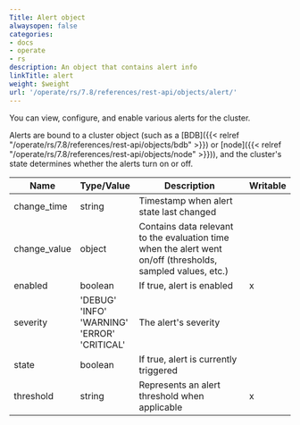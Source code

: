 ```yaml
---
Title: Alert object
alwaysopen: false
categories:
- docs
- operate
- rs
description: An object that contains alert info
linkTitle: alert
weight: $weight
url: '/operate/rs/7.8/references/rest-api/objects/alert/'
---
```


You can view, configure, and enable various alerts for the cluster.

Alerts are bound to a cluster object (such as a [BDB]({{< relref "/operate/rs/7.8/references/rest-api/objects/bdb" >}}) or [node]({{< relref "/operate/rs/7.8/references/rest-api/objects/node" >}})), and the cluster's state determines whether the alerts turn on or off.

  Name  | Type/Value | Description | Writable
|-------|------------|-------------|----------|
| change_time | string | Timestamp when alert state last changed | |
| change_value | object | Contains data relevant to the evaluation time when the alert went on/off (thresholds, sampled values, etc.) | |
| enabled | boolean | If true, alert is enabled | x |
| severity | 'DEBUG'<br />'INFO'<br />'WARNING'<br />'ERROR'<br />'CRITICAL' | The alert's severity | |
| state | boolean | If true, alert is currently triggered | |
| threshold | string | Represents an alert threshold when applicable | x |
